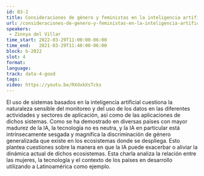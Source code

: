 ```yaml
---
id: B3-2
title: Consideraciones de género y feministas en la inteligencia artificial desde la perspectiva de los países en desarrollo
url: /consideraciones-de-genero-y-feministas-en-la-inteligencia-artificial
speakers:
 - Zinnya del Villar
time_start: 2022-03-29T11:00:00-06:00
time_end:   2021-03-29T11:40:00-06:00
block: b-2022
slot: 4
format: 
language: 
track: data-4-good
tags:
video: https://youtu.be/RXdxkXsTcks
---
```


El uso de sistemas basados en la inteligencia artificial cuestiona la naturaleza sensible del monitoreo y del uso de los datos en las diferentes actividades y sectores de aplicación, así como de las aplicaciones de dichos sistemas. Como se ha demostrado en diversas países con mayor madurez de la IA, la tecnología no es neutra, y la IA en particular está intrínsecamente sesgada y magnifica la discriminación de género generalizada que existe en los ecosistemas donde se despliega. Esto plantea cuestiones sobre la manera en que la IA puede exacerbar o aliviar la dinámica actual de dichos ecosistemas. Esta charla analiza la relación entre las mujeres, la tecnología y el contexto de los países en desarrollo utilizando a Latinoamérica como ejemplo.

